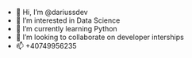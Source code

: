 - 👋 Hi, I’m @dariussdev
- 👀 I’m interested in Data Science
- 🌱 I’m currently learning Python
- 💞️ I’m looking to collaborate on developer interships 
- 📫 +40749956235

<!---
dariussdev/dariussdev is a ✨ special ✨ repository because its `README.md` (this file) appears on your GitHub profile.
You can click the Preview link to take a look at your changes.
--->
